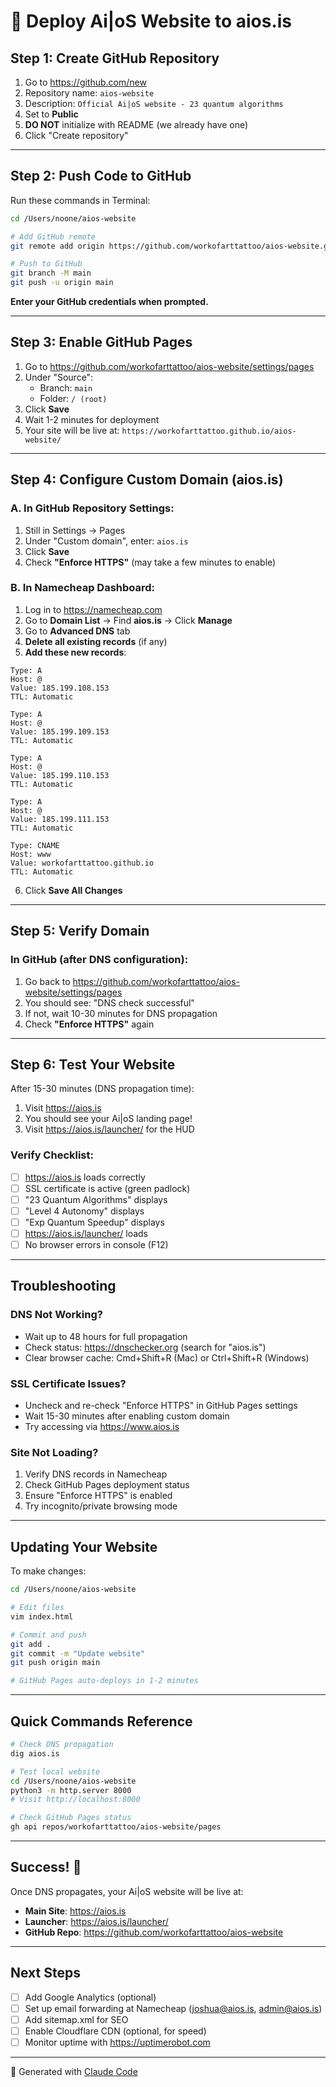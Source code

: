 # 🚀 Deploy Ai|oS Website to aios.is

## Step 1: Create GitHub Repository

1. Go to https://github.com/new
2. Repository name: `aios-website`
3. Description: `Official Ai|oS website - 23 quantum algorithms`
4. Set to **Public**
5. **DO NOT** initialize with README (we already have one)
6. Click "Create repository"

---

## Step 2: Push Code to GitHub

Run these commands in Terminal:

```bash
cd /Users/noone/aios-website

# Add GitHub remote
git remote add origin https://github.com/workofarttattoo/aios-website.git

# Push to GitHub
git branch -M main
git push -u origin main
```

**Enter your GitHub credentials when prompted.**

---

## Step 3: Enable GitHub Pages

1. Go to https://github.com/workofarttattoo/aios-website/settings/pages
2. Under "Source":
   - Branch: `main`
   - Folder: `/ (root)`
3. Click **Save**
4. Wait 1-2 minutes for deployment
5. Your site will be live at: `https://workofarttattoo.github.io/aios-website/`

---

## Step 4: Configure Custom Domain (aios.is)

### A. In GitHub Repository Settings:

1. Still in Settings → Pages
2. Under "Custom domain", enter: `aios.is`
3. Click **Save**
4. Check **"Enforce HTTPS"** (may take a few minutes to enable)

### B. In Namecheap Dashboard:

1. Log in to https://namecheap.com
2. Go to **Domain List** → Find **aios.is** → Click **Manage**
3. Go to **Advanced DNS** tab
4. **Delete all existing records** (if any)
5. **Add these new records**:

```
Type: A
Host: @
Value: 185.199.108.153
TTL: Automatic

Type: A
Host: @
Value: 185.199.109.153
TTL: Automatic

Type: A
Host: @
Value: 185.199.110.153
TTL: Automatic

Type: A
Host: @
Value: 185.199.111.153
TTL: Automatic

Type: CNAME
Host: www
Value: workofarttattoo.github.io
TTL: Automatic
```

6. Click **Save All Changes**

---

## Step 5: Verify Domain

### In GitHub (after DNS configuration):

1. Go back to https://github.com/workofarttattoo/aios-website/settings/pages
2. You should see: "DNS check successful"
3. If not, wait 10-30 minutes for DNS propagation
4. Check **"Enforce HTTPS"** again

---

## Step 6: Test Your Website

After 15-30 minutes (DNS propagation time):

1. Visit https://aios.is
2. You should see your Ai|oS landing page!
3. Visit https://aios.is/launcher/ for the HUD

### Verify Checklist:

- [ ] https://aios.is loads correctly
- [ ] SSL certificate is active (green padlock)
- [ ] "23 Quantum Algorithms" displays
- [ ] "Level 4 Autonomy" displays
- [ ] "Exp Quantum Speedup" displays
- [ ] https://aios.is/launcher/ loads
- [ ] No browser errors in console (F12)

---

## Troubleshooting

### DNS Not Working?
- Wait up to 48 hours for full propagation
- Check status: https://dnschecker.org (search for "aios.is")
- Clear browser cache: Cmd+Shift+R (Mac) or Ctrl+Shift+R (Windows)

### SSL Certificate Issues?
- Uncheck and re-check "Enforce HTTPS" in GitHub Pages settings
- Wait 15-30 minutes after enabling custom domain
- Try accessing via https://www.aios.is

### Site Not Loading?
1. Verify DNS records in Namecheap
2. Check GitHub Pages deployment status
3. Ensure "Enforce HTTPS" is enabled
4. Try incognito/private browsing mode

---

## Updating Your Website

To make changes:

```bash
cd /Users/noone/aios-website

# Edit files
vim index.html

# Commit and push
git add .
git commit -m "Update website"
git push origin main

# GitHub Pages auto-deploys in 1-2 minutes
```

---

## Quick Commands Reference

```bash
# Check DNS propagation
dig aios.is

# Test local website
cd /Users/noone/aios-website
python3 -m http.server 8000
# Visit http://localhost:8000

# Check GitHub Pages status
gh api repos/workofarttattoo/aios-website/pages
```

---

## Success! 🎉

Once DNS propagates, your Ai|oS website will be live at:
- **Main Site**: https://aios.is
- **Launcher**: https://aios.is/launcher/
- **GitHub Repo**: https://github.com/workofarttattoo/aios-website

---

## Next Steps

- [ ] Add Google Analytics (optional)
- [ ] Set up email forwarding at Namecheap (joshua@aios.is, admin@aios.is)
- [ ] Add sitemap.xml for SEO
- [ ] Enable Cloudflare CDN (optional, for speed)
- [ ] Monitor uptime with https://uptimerobot.com

---

🤖 Generated with [Claude Code](https://claude.com/claude-code)
